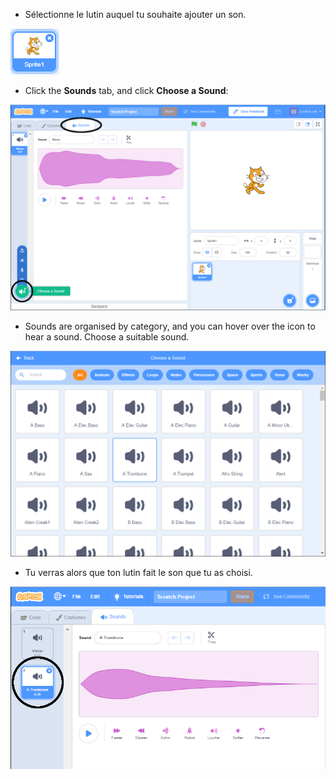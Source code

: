 + Sélectionne le lutin auquel tu souhaite ajouter un son.

![sprite](images/sprite-select.png)

+ Click the **Sounds** tab, and click **Choose a Sound**:

![sounds and choose a sound highlight](images/import-sound.png)

+ Sounds are organised by category, and you can hover over the icon to hear a sound. Choose a suitable sound.

![menu of sounds](images/choose-sound.png)

+ Tu verras alors que ton lutin fait le son que tu as choisi.

![new sound shown against the sprite](images/sound-imported.png)